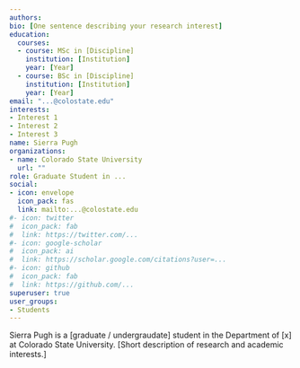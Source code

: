 ```yaml
---
authors:
bio: [One sentence describing your research interest]
education:
  courses:
  - course: MSc in [Discipline]
    institution: [Institution]
    year: [Year]
  - course: BSc in [Discipline]
    institution: [Institution]
    year: [Year]
email: "...@colostate.edu"
interests:
- Interest 1
- Interest 2
- Interest 3
name: Sierra Pugh
organizations:
- name: Colorado State University
  url: ""
role: Graduate Student in ...
social:
- icon: envelope
  icon_pack: fas
  link: mailto:...@colostate.edu
#- icon: twitter
#  icon_pack: fab
#  link: https://twitter.com/...
#- icon: google-scholar
#  icon_pack: ai
#  link: https://scholar.google.com/citations?user=...
#- icon: github
#  icon_pack: fab
#  link: https://github.com/...
superuser: true
user_groups:
- Students
---
```


Sierra Pugh is a [graduate / undergraudate] student in the Department of [x] at Colorado 
State University. [Short description of research and academic interests.]